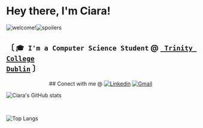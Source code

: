 # Hey there, I'm Ciara! 

![welcome!](https://user-images.githubusercontent.com/61195644/179372622-3fb55929-b5e1-469f-9aa9-333d9e011df0.gif)![spoilers](https://user-images.githubusercontent.com/61195644/179372868-600591e4-4342-42e1-9829-3b4fa5194953.gif)


## 〔 </b> <code>🎓 I'm a Computer Science Student</code> <b>@</b> <a href="https://www.tcd.ie/"><b><code> Trinity College Dublin</code></b></a> <b> 〕</b>

<p align="center">
  ## Conect with me @
  <a href="https://www.linkedin.com/in/ciara-lynch-69812119a/" target="_blank"><img alt="Linkedin" src="https://img.shields.io/badge/linkedin%20-           %230077B5.svg?&style=for-the-badge&logo=linkedin&logoColor=white"></a>
  <a href="mailto:clynch0093@gmail.com" target="_blank"><img alt="Gmail" src="https://img.shields.io/badge/gmail-D14836?&style=for-the- badge&logo=gmail&logoColor=white"></a>


  ![Ciara's GitHub stats](https://github-readme-stats.vercel.app/api?username=lynchc34&show_icons=true&theme=gotham)

  <br />

  ![Top Langs](https://github-readme-stats.vercel.app/api/top-langs/?username=lynchc34&hide=html&layout=compact&theme=gotham)
</p>

